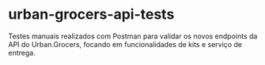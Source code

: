 # urban-grocers-api-tests
Testes manuais realizados com Postman para validar os novos endpoints da API do Urban.Grocers, focando em funcionalidades de kits e serviço de entrega.
